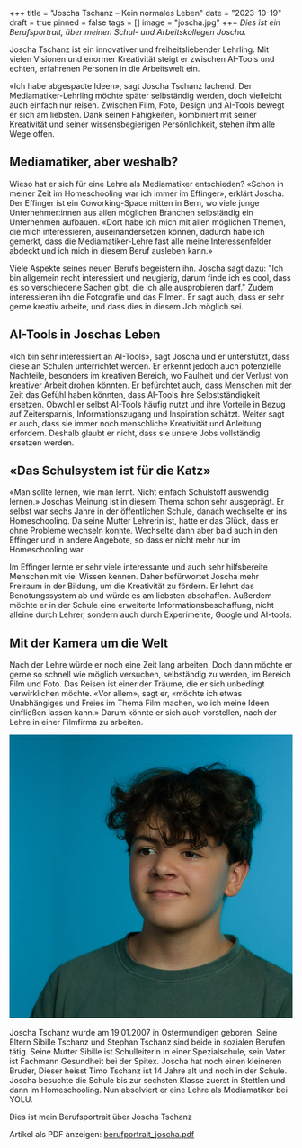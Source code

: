 +++
title = "Joscha Tschanz – Kein normales Leben"
date = "2023-10-19"
draft = true
pinned = false
tags = []
image = "joscha.jpg"
+++
*Dies ist ein Berufsportrait, über meinen Schul- und Arbeitskollegen Joscha.*

Joscha Tschanz ist ein innovativer und freiheitsliebender Lehrling. Mit vielen Visionen und enormer Kreativität steigt er zwischen AI-Tools und echten, erfahrenen Personen in die Arbeitswelt ein.

«Ich habe abgespacte Ideen», sagt Joscha Tschanz lachend. Der Mediamatiker-Lehrling möchte später selbständig werden, doch vielleicht auch einfach nur reisen. Zwischen Film, Foto, Design und AI-Tools bewegt er sich am liebsten. Dank seinen Fähigkeiten, kombiniert mit seiner Kreativität und seiner wissensbegierigen Persönlichkeit, stehen ihm alle Wege offen. 

## Mediamatiker, aber weshalb?

Wieso hat er sich für eine Lehre als Mediamatiker entschieden? «Schon in meiner Zeit im Homeschooling war ich immer im Effinger», erklärt Joscha. Der Effinger ist ein Coworking-Space mitten in Bern, wo viele junge Unternehmer:innen aus allen möglichen Branchen selbständig ein Unternehmen aufbauen. «Dort habe ich mich mit allen möglichen Themen, die mich interessieren, auseinandersetzen können, dadurch habe ich gemerkt, dass die Mediamatiker-Lehre fast alle meine Interessenfelder abdeckt und ich mich in diesem Beruf ausleben kann.» 

Viele Aspekte seines neuen Berufs begeistern ihn. Joscha sagt dazu: "Ich bin allgemein recht interessiert und neugierig, darum finde ich es cool, dass es so verschiedene Sachen gibt, die ich alle ausprobieren darf." Zudem interessieren ihn die Fotografie und das Filmen. Er sagt auch, dass er sehr gerne kreativ arbeite, und dass dies in diesem Job möglich sei. 


## AI-Tools in Joschas Leben

«Ich bin sehr interessiert an AI-Tools», sagt Joscha und er unterstützt, dass diese an Schulen unterrichtet werden. Er erkennt jedoch auch potenzielle Nachteile, besonders im kreativen Bereich, wo Faulheit und der Verlust von kreativer Arbeit drohen könnten. Er befürchtet auch, dass Menschen mit der Zeit das Gefühl haben könnten, dass AI-Tools ihre Selbstständigkeit ersetzen. Obwohl er selbst AI-Tools häufig nutzt und ihre Vorteile in Bezug auf Zeitersparnis, Informationszugang und Inspiration schätzt. Weiter sagt er auch, dass sie immer noch menschliche Kreativität und Anleitung erfordern. Deshalb glaubt er nicht, dass sie unsere Jobs vollständig ersetzen werden. 

## «Das Schulsystem ist für die Katz»

«Man sollte lernen, wie man lernt. Nicht einfach Schulstoff auswendig lernen.» Joschas Meinung ist in diesem Thema schon sehr ausgeprägt. Er selbst war sechs Jahre in der öffentlichen Schule, danach wechselte er ins Homeschooling. Da seine Mutter Lehrerin ist, hatte er das Glück, dass er ohne Probleme wechseln konnte. Wechselte dann aber bald auch in den Effinger und in andere Angebote, so dass er nicht mehr nur im Homeschooling war. 

Im Effinger lernte er sehr viele interessante und auch sehr hilfsbereite Menschen mit viel Wissen kennen. Daher befürwortet Joscha mehr Freiraum in der Bildung, um die Kreativität zu fördern. Er lehnt das Benotungssystem ab und würde es am liebsten abschaffen. Außerdem möchte er in der Schule eine erweiterte Informationsbeschaffung, nicht alleine durch Lehrer, sondern auch durch Experimente, Google und AI-tools.


## Mit der Kamera um die Welt

Nach der Lehre würde er noch eine Zeit lang arbeiten. Doch dann möchte er gerne so schnell wie möglich versuchen, selbständig zu werden, im Bereich Film und Foto. Das Reisen ist einer der Träume, die er sich unbedingt verwirklichen möchte. «Vor allem», sagt er, «möchte ich etwas Unabhängiges und Freies im Thema Film machen, wo ich meine Ideen einfließen lassen kann.» Darum könnte er sich auch vorstellen, nach der Lehre in einer Filmfirma zu arbeiten.

![](joscha.jpg)

Joscha Tschanz wurde am 19.01.2007 in Ostermundigen geboren. Seine Eltern Sibille Tschanz und Stephan Tschanz sind beide in sozialen Berufen tätig. Seine Mutter Sibille ist Schulleiterin in einer Spezialschule, sein Vater ist Fachmann Gesundheit bei der Spitex. Joscha hat noch einen kleineren Bruder, Dieser heisst Timo Tschanz ist 14 Jahre alt und noch in der Schule. Joscha besuchte die Schule bis zur sechsten Klasse zuerst in Stettlen und dann im Homeschooling. Nun absolviert er eine Lehre als Mediamatiker bei YOLU.





Dies ist mein Berufsportrait über Joscha Tschanz

Artikel als PDF anzeigen: <a href="/media/berufsportrait_joscha.pdf" target="_blank">berufportrait_joscha.pdf</a>